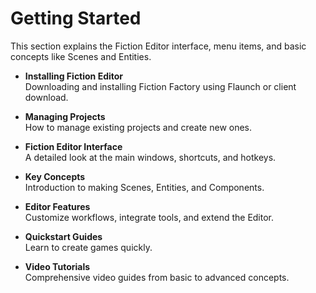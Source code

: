 # Getting Started

This section explains the Fiction Editor interface, menu items, and basic concepts like Scenes and Entities.

- **Installing Fiction Editor**  
  Downloading and installing Fiction Factory using Flaunch or client download.
  
- **Managing Projects**  
  How to manage existing projects and create new ones.
  
- **Fiction Editor Interface**  
  A detailed look at the main windows, shortcuts, and hotkeys.
  
- **Key Concepts**  
  Introduction to making Scenes, Entities, and Components.
  
- **Editor Features**  
  Customize workflows, integrate tools, and extend the Editor.
  
- **Quickstart Guides**  
  Learn to create games quickly.
  
- **Video Tutorials**  
  Comprehensive video guides from basic to advanced concepts.
